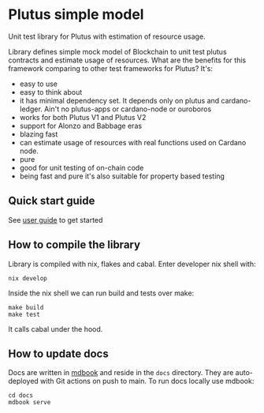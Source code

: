 Plutus simple model
====================================================

Unit test library for Plutus with estimation of resource usage.

Library defines simple mock model of Blockchain to unit test plutus contracts
and estimate usage of resources. What are the benefits for this framework comparing
to other test frameworks for Plutus? It's:

* easy to use
* easy to think about
* it has minimal dependency set. It depends only on plutus and cardano-ledger.
    Ain't no plutus-apps or cardano-node or ouroboros
* works for both Plutus V1 and Plutus V2
* support for Alonzo and Babbage eras
* blazing fast
* can estimate usage of resources with real functions used on Cardano node.
* pure
* good for unit testing of on-chain code
* being fast and pure it's also suitable for property based testing

## Quick start guide

See [user guide](https://mlabs-haskell.github.io/plutus-simple-model/) to get started

## How to compile the library

Library is compiled with nix, flakes and cabal. Enter developer nix shell with:

```
nix develop
```

Inside the nix shell we can run build and tests over make:

```
make build
make test
```

It calls cabal under the hood.

## How to update docs

Docs are written in [mdbook](https://github.com/rust-lang/mdBook) and reside in the `docs` directory.
They are auto-deployed with Git actions on push to main. To run docs locally use mdbook:

```
cd docs
mdbook serve
```

